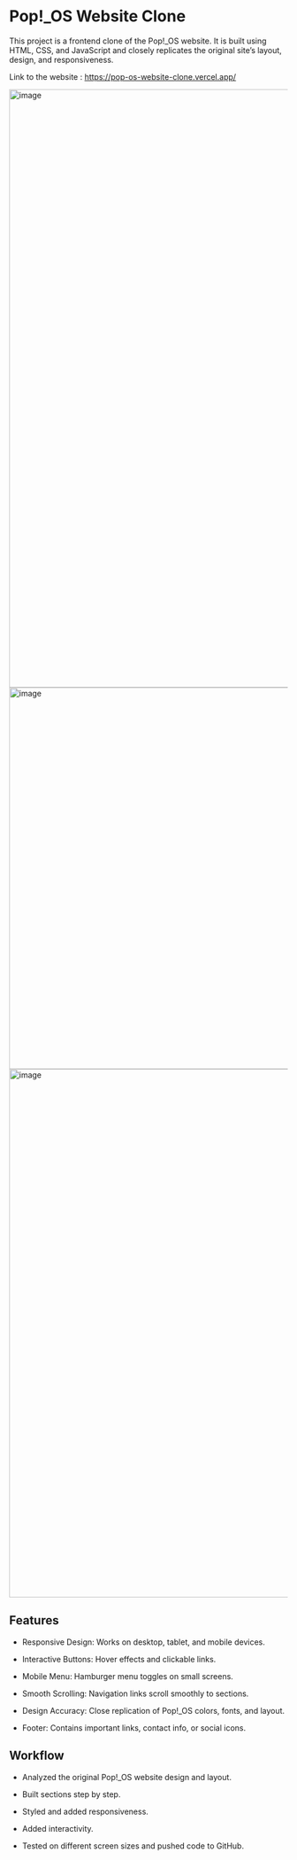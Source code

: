 
# Pop!_OS Website Clone

This project is a frontend clone of the Pop!_OS website. It is built using HTML, CSS, and JavaScript and closely replicates the original site’s layout, design, and responsiveness.

Link to the website : https://pop-os-website-clone.vercel.app/

<img width="1920" height="1080" alt="image" src="https://github.com/user-attachments/assets/03885af1-1161-4245-b5ab-18d68194eee7" />
<img width="1132" height="689" alt="image" src="https://github.com/user-attachments/assets/7991bd38-cd3b-4edb-baa6-8088403c45ce" />
<img width="1904" height="954" alt="image" src="https://github.com/user-attachments/assets/a5d6d35e-0617-44fc-9b1b-3b768375f6c5" />


## Features


- Responsive Design: Works on desktop, tablet, and mobile devices.

- Interactive Buttons: Hover effects and clickable links.

- Mobile Menu: Hamburger menu toggles on small screens.

- Smooth Scrolling: Navigation links scroll smoothly to sections.

- Design Accuracy: Close replication of Pop!_OS colors, fonts, and layout.

- Footer: Contains important links, contact info, or social icons.

## Workflow
- Analyzed the original Pop!_OS website design and layout.

- Built sections step by step.

- Styled and added responsiveness.

- Added interactivity.
- Tested on different screen sizes and pushed code to GitHub.


